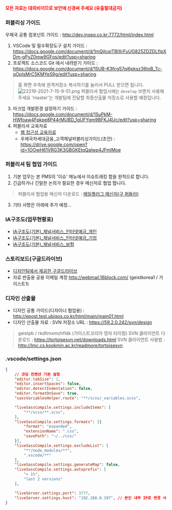 <strong style="color:red">모든 자료는 대외비이므로 보안에 신경써 주세요 (유출절대금지)</strong>

### 퍼블리싱 가이드
우체국 공통 컴포넌트 가이드 : http://dev.inseq.co.kr:7772/html/index.html
1. VSCode 및 필수확장도구 설치
가이드 : https://docs.google.com/document/d/1mQjlcqiTBlXrFuUG825ZDZDLfIpXDm-gPyZ0mw9GFos/edit?usp=sharing
2. 프로젝트 소스코드 Git 에서 내려받기
가이드 : https://docs.google.com/document/d/15UB-K3fcg57qi6pksz36txB_Tc-qOpIsMrC5KMYeS9g/edit?usp=sharing
> 홈 화면 우측에 원격저장소 복사하기를 눌러서 PULL 받으면 됩니다.
![22219-2021-7-15-9-51.png](/files/11304) 
퍼블리셔 협업시에는 `develop` 브랜치 사용해 주세요
'master'는 개발팀에 전달할 최종산출물 저장소로 사용할 예정입니다.
3. 마크업 개발환경 설정하기
가이드 : https://docs.google.com/document/d/1SuPkM-HWfoaw4Fpkpe8P44rMUBD_1gUFYgm9BFKJ4Uc/edit?usp=sharing
4. 퍼블리셔 교육자료
    - [웹 접근성 교육자료](https://drive.google.com/drive/folders/11g0tibHlboUnPkn8hwthPkOfJ3IdB0xl)
    - 우체국차세대금융_고객채널퍼블리싱가이드(초안) : https://drive.google.com/open?id=1OOwH61VRG3K3GBGKEtqQalwp4JFmlMoe

### 퍼블리셔 팀 협업 가이드
1. 기본 업무는 본 PMS의 '이슈' 메뉴에서 이슈트래킹 함을 원칙으로 합니다.
2. 긴급하거나 긴밀한 논의가 필요한 경우 메신저로 협업 합니다.
> 퍼블리셔 협업용 메신저 다운로드 : [메일플러그 메신저(구 퍼들러)](https://www.mailplug.com/mailplug/help/help_item_view/443)
3. 기타 사항은 아래에 추가 예정...

### IA구조도(업무현황표)
- [IA구조도(기본)_채널서비스_인터넷예금_개인](https://docs.google.com/spreadsheets/d/1uxzz2jgubqmslj0PC3iqJRzoyoU7XVCzgQUno2kqg8k/edit?usp=sharing)
- [IA구조도(기본)_채널서비스_인터넷예금_기업](https://docs.google.com/spreadsheets/d/1H0wonVMDQBIw5ZcbM_ERzL5fMy3t9w67cRzVkHSJow4/edit?usp=sharing)
- [IA구조도(기본)_채널서비스_보험](https://docs.google.com/spreadsheets/d/1j2Qn5H11yWkoxJui4k-OzuHLW5NbywNHs5pJeUkHpE0/edit?usp=sharing)

### 스토리보드(구글드라이브)
- [디자인팀에서 제공한 구글드라이브](https://drive.google.com/drive/folders/1C3noRtUIxfrlmCNpPTzfGlc5jQGCiqnn?usp=sharing)
- 자료 반출용 공용 이메일 계정
http://webmail.16block.com/ (geistkorea1 / 가이스트1)

### 디자인 산출물
- 디자인 공통 가이드(디자이너 협업용) : http://epost.test.ubiqos.co.kr/html/main/main01.html
- 디자인 산출물 자료 : SVN 저장소 URL : https://59.2.0.242/svn/design
> geistpb / rkdltmxmzhfldk (가이스트코리아 영자 타이핑)
SVN 클라이언트 다운로드 : https://tortoisesvn.net/downloads.html
SVN 클라이언트 사용법 : http://lmc.cs.kookmin.ac.kr/readmore/tortoisesvn

### .vscode/settings.json
```json
{
	// 코딩 컨벤션 기본 설정
	"editor.tabSize": 2,
	"editor.insertSpaces": false,
	"editor.detectIndentation": false,
	"editor.formatOnSave": true,
	"sassVariablesHelper.route": "**/scss/_variables.scss",

	"liveSassCompile.settings.includeItems": [
		"**/scss/**.scss",
	],
	"liveSassCompile.settings.formats": [{
		"format": "expanded",
		"extensionName": ".css",
		"savePath": "~/../css/"
	}],
	"liveSassCompile.settings.excludeList": [
		"**/node_modules/**",
		".vscode/**"
	],
	"liveSassCompile.settings.generateMap": false,
	"liveSassCompile.settings.autoprefix": [
		"> 1%",
		"last 2 versions"
	],

	"liveServer.settings.port": 3777,
	"liveServer.settings.host": "192.168.0.197", // 본인 내부 IP로 변경 사용 (cmd > ipconfig > IPV4 부분 확인)
}
```